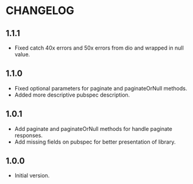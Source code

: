 # CHANGELOG

## 1.1.1
- Fixed catch 40x errors and 50x errors from dio and wrapped in null value.

## 1.1.0

- Fixed optional parameters for paginate and paginateOrNull methods.
- Added more descriptive pubspec description.

## 1.0.1

- Add paginate and paginateOrNull methods for handle paginate responses.
- Add missing fields on pubspec for better presentation of library.

## 1.0.0

- Initial version.

